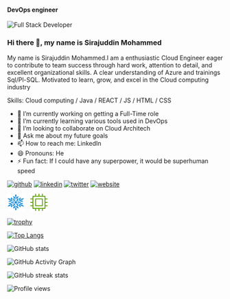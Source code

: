
#### DevOps engineer 
![Full Stack Developer ](https://encrypted-tbn0.gstatic.com/images?q=tbn:ANd9GcRqEo7NRkL8W9AFYFL47N12iadmbr7bpGacwQ&usqp=CAU)

### Hi there 👋, my name is Sirajuddin Mohammed
My name is Sirajuddin Mohammed.I am a enthusiastic Cloud Engineer eager to contribute to team success through hard work, attention to detail, and excellent organizational skills. A clear understanding of Azure and trainings Sql/Pl-SQL. Motivated to learn, grow, and excel in the Cloud computing industry

Skills: Cloud computing / Java / REACT / JS / HTML / CSS

- 🔭 I’m currently working on getting a Full-Time role  
- 🌱 I’m currently learning various tools used in DevOps  
- 👯 I’m looking to collaborate on Cloud Architech 
- 💬 Ask me about my future goals 
- 📫 How to reach me: LinkedIn 
- 😄 Pronouns: He 
- ⚡ Fun fact: If I could have any superpower, it would be superhuman speed 


[<img src='https://cdn.jsdelivr.net/npm/simple-icons@3.0.1/icons/github.svg' alt='github' height='40'>](https://github.com/MohammedSirajuddin-654)  [<img src='https://cdn.jsdelivr.net/npm/simple-icons@3.0.1/icons/linkedin.svg' alt='linkedin' height='40'>](https://www.linkedin.com/in/mohammed-sirajuddin//)  [<img src='https://cdn.jsdelivr.net/npm/simple-icons@3.0.1/icons/twitter.svg' alt='twitter' height='40'>](https://twitter.com/Siraj_Moham)  [<img src='https://cdn.jsdelivr.net/npm/simple-icons@3.0.1/icons/icloud.svg' alt='website' height='40'>](https://mohammedsirajuddin-654.github.io/)  

<a href='https://archiveprogram.github.com/'><img src='https://raw.githubusercontent.com/acervenky/animated-github-badges/master/assets/acbadge.gif' width='40' height='40'></a> <a href='https://docs.github.com/en/developers'><img src='https://raw.githubusercontent.com/acervenky/animated-github-badges/master/assets/devbadge.gif' width='40' height='40'></a> 

[![trophy](https://github-profile-trophy.vercel.app/?username=MohammedSirajuddin-654)](https://github.com/ryo-ma/github-profile-trophy)

[![Top Langs](https://github-readme-stats.vercel.app/api/top-langs/?username=MohammedSirajuddin-654)](https://github.com/anuraghazra/github-readme-stats)

![GitHub stats](https://github-readme-stats.vercel.app/api?username=MohammedSirajuddin-654&show_icons=true)  

![GitHub Activity Graph](https://activity-graph.herokuapp.com/graph?username=MohammedSirajuddin-654)  

![GitHub streak stats](https://github-readme-streak-stats.herokuapp.com/?user=MohammedSirajuddin-654)  

![Profile views](https://gpvc.arturio.dev/MohammedSirajuddin-654)  
